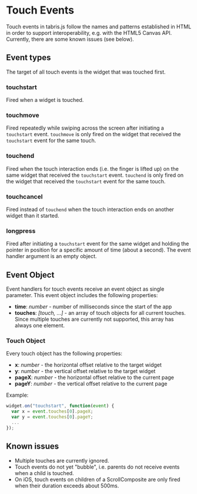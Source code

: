 Touch Events
============

Touch events in tabris.js follow the names and patterns established in HTML in order to support interoperability, e.g. with the HTML5 Canvas API. Currently, there are some known issues (see below).

## Event types

The target of all touch events is the widget that was touched first.

### touchstart
Fired when a widget is touched.

### touchmove
Fired repeatedly while swiping across the screen after initiating a `touchstart` event. `touchmove` is only fired on the widget that received the `touchstart` event for the same touch.

### touchend
Fired when the touch interaction ends (i.e. the finger is lifted up) on the same widget that received the `touchstart` event. `touchend` is only fired on the widget that received the `touchstart` event for the same touch.

### touchcancel
Fired instead of `touchend` when the touch interaction ends on another widget than it started.

### longpress
Fired after initiating a `touchstart` event for the same widget and holding the pointer in position for a specific amount of time (about a second). The event handler argument is an empty object.

## Event Object

Event handlers for touch events receive an event object as single parameter. This event object includes the following properties:

- **time**: *number* - number of milliseconds since the start of the app
- **touches**: *[touch, ...]* - an array of touch objects for all current touches. Since multiple touches are currently not supported, this array has always one element.

### Touch Object

Every touch object has the following properties:

- **x**: *number* - the horizontal offset relative to the target widget
- **y**: *number* - the vertical offset relative to the target widget
- **pageX**: *number* - the horizontal offset relative to the current page
- **pageY**: *number* - the vertical offset relative to the current page

Example:
```javascript
widget.on("touchstart", function(event) {
  var x = event.touches[0].pageX;
  var y = event.touches[0].pageY;
  ...
});
```

## Known issues

* Multiple touches are currently ignored.
* Touch events do not yet "bubble", i.e. parents do not receive events when a child is touched.
* On iOS, touch events on children of a ScrollComposite are only fired when their duration exceeds about 500ms.
